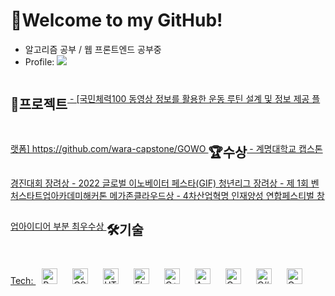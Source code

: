 
# 👋Welcome to my GitHub!
- 알고리즘 공부 / 웹 프론트엔드 공부중
- Profile:  <a href="https://www.instagram.com/me_y0ou_/" target="_blank"><img src="https://img.shields.io/badge/instagram-E4405F?style=flat-square&logo=instagram&logoColor=white"/>
<h2 style="display: inline-block; vertical-align: middle;">💼프로젝트</h2>
- [국민체력100 동영상 정보를 활용한 운동 루틴 설계 및 정보 제공 플랫폼] https://github.com/wara-capstone/GOWO
 <h2 style="display: inline-block; vertical-align: middle;">🏆수상</h2>
- 계명대학교 캡스톤 경진대회 장려상
- 2022 글로벌 이노베이터 페스타(GIF) 청년리그 장려상
- 제 1회 벤처스타트업아카데미해커톤 메가존클라우드상 
- 4차산업혁명 인재양성 연합페스티벌 창업아이디어 부분 최우수상 



<h2 style="display: inline-block; vertical-align: middle;">🛠기술</h2>
<div>  
<p>Tech:  
<a href="https://reactjs.org/" target="_blank"><img style="margin: 10px" src="https://profilinator.rishav.dev/skills-assets/react-original-wordmark.svg" alt="React" height="25" /></a>  
<a href="https://www.w3schools.com/css/" target="_blank"><img style="margin: 10px" src="https://profilinator.rishav.dev/skills-assets/css3-original-wordmark.svg" alt="CSS3" height="25" /></a>  
<a href="https://en.wikipedia.org/wiki/HTML5" target="_blank"><img style="margin: 10px" src="https://profilinator.rishav.dev/skills-assets/html5-original-wordmark.svg" alt="HTML5" height="25" /></a>  
<a href="https://flutter.dev/" target="_blank"><img style="margin: 10px" src="https://profilinator.rishav.dev/skills-assets/flutterio-icon.svg" alt="Flutter" height="25" /></a>  
<a href="https://www.cplusplus.com/" target="_blank"><img style="margin: 10px" src="https://profilinator.rishav.dev/skills-assets/cplusplus-original.svg" alt="C++" height="25" /></a>  
<a href="https://www.android.com/intl/en_in/" target="_blank"><img style="margin: 10px" src="https://profilinator.rishav.dev/skills-assets/android-original-wordmark.svg" alt="Android" height="25" /></a>  
<a href="https://www.cprogramming.com/" target="_blank"><img style="margin: 10px" src="https://profilinator.rishav.dev/skills-assets/c-original.svg" alt="C" height="25" /></a>  
<a href="https://docs.microsoft.com/en-us/dotnet/csharp/" target="_blank"><img style="margin: 10px" src="https://profilinator.rishav.dev/skills-assets/csharp-original.svg" alt="C#" height="25" /></a>  
<a href="https://www.oracle.com/in/index.html" target="_blank"><img style="margin: 10px" src="https://profilinator.rishav.dev/skills-assets/oracle-original.svg" alt="Oracle" height="25" /></a>  
</p>
</div>





<!--

![Anurag's GitHub stats](https://github-readme-stats.vercel.app/api?username=naeun14&show_icons=true&theme=radical)
-->
<!--
**naeun14/naeun14** is a ✨ _special_ ✨ repository because its `README.md` (this file) appears on your GitHub profile.

Here are some ideas to get you started:

- 🔭 I’m currently working on ...
- 🌱 I’m currently learning ...
- 👯 I’m looking to collaborate on ...
- 🤔 I’m looking for help with ...
- 💬 Ask me about ...
- 📫 How to reach me: ...
- 😄 Pronouns: ...
- ⚡ Fun fact: ...
-->
